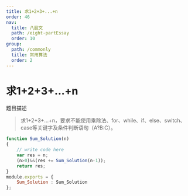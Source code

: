 ```yaml
---
title: 求1+2+3+...+n
order: 46
nav:
  title: 八股文
  path: /eight-partEssay
  order: 10
group:
  path: /commonly
  title: 常用算法
  order: 2
---
```


求1+2+3+...+n
===

题目描述

>求1+2+3+...+n，要求不能使用乘除法、for、while、if、else、switch、case等关键字及条件判断语句（A?B:C）。

```js
function Sum_Solution(n)
{
    // write code here
    var res = n;
    (n>0)&&(res += Sum_Solution(n-1));
    return res;
}
module.exports = {
    Sum_Solution : Sum_Solution
};
```

